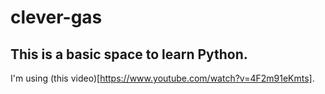 # clever-gas

## This is a basic space to learn Python. 
I'm using (this video)[https://www.youtube.com/watch?v=4F2m91eKmts]. 
